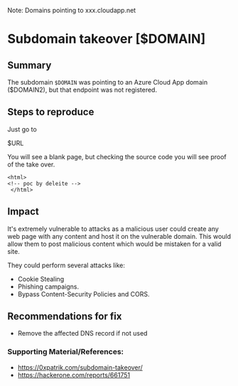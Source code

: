 
Note: Domains pointing to xxx.cloudapp.net

# Subdomain takeover [$DOMAIN]

## Summary

The subdomain `$DOMAIN` was pointing to an Azure Cloud App domain ($DOMAIN2), but that endpoint was not registered. 

## Steps to reproduce
 
Just go to 

$URL

You will see a blank page, but checking the source code you will see proof of the take over. 

```
<html>  
<!-- poc by deleite --> 
 </html>
```



## Impact

It's extremely vulnerable to attacks as a malicious user could create any web page with any content and host it on the vulnerable domain. This would allow them to post malicious content which would be mistaken for a valid site. 

They could perform several attacks like:
 - Cookie Stealing
 - Phishing campaigns. 
 - Bypass Content-Security Policies and CORS.

 
## Recommendations for fix

* Remove the affected DNS record if not used 
 

### Supporting Material/References:

 - https://0xpatrik.com/subdomain-takeover/
 - https://hackerone.com/reports/661751
